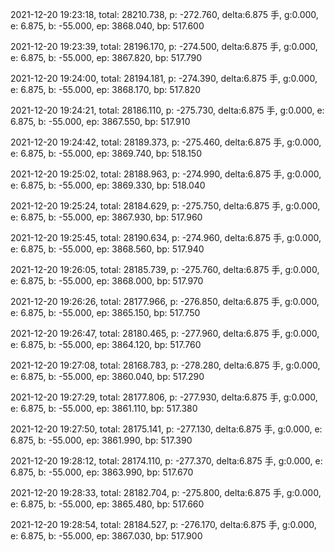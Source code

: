 2021-12-20 19:23:18, total: 28210.738, p: -272.760, delta:6.875 手, g:0.000, e: 6.875, b: -55.000, ep: 3868.040, bp: 517.600

2021-12-20 19:23:39, total: 28196.170, p: -274.500, delta:6.875 手, g:0.000, e: 6.875, b: -55.000, ep: 3867.820, bp: 517.790

2021-12-20 19:24:00, total: 28194.181, p: -274.390, delta:6.875 手, g:0.000, e: 6.875, b: -55.000, ep: 3868.170, bp: 517.820

2021-12-20 19:24:21, total: 28186.110, p: -275.730, delta:6.875 手, g:0.000, e: 6.875, b: -55.000, ep: 3867.550, bp: 517.910

2021-12-20 19:24:42, total: 28189.373, p: -275.460, delta:6.875 手, g:0.000, e: 6.875, b: -55.000, ep: 3869.740, bp: 518.150

2021-12-20 19:25:02, total: 28188.963, p: -274.990, delta:6.875 手, g:0.000, e: 6.875, b: -55.000, ep: 3869.330, bp: 518.040

2021-12-20 19:25:24, total: 28184.629, p: -275.750, delta:6.875 手, g:0.000, e: 6.875, b: -55.000, ep: 3867.930, bp: 517.960

2021-12-20 19:25:45, total: 28190.634, p: -274.960, delta:6.875 手, g:0.000, e: 6.875, b: -55.000, ep: 3868.560, bp: 517.940

2021-12-20 19:26:05, total: 28185.739, p: -275.760, delta:6.875 手, g:0.000, e: 6.875, b: -55.000, ep: 3868.000, bp: 517.970

2021-12-20 19:26:26, total: 28177.966, p: -276.850, delta:6.875 手, g:0.000, e: 6.875, b: -55.000, ep: 3865.150, bp: 517.750

2021-12-20 19:26:47, total: 28180.465, p: -277.960, delta:6.875 手, g:0.000, e: 6.875, b: -55.000, ep: 3864.120, bp: 517.760

2021-12-20 19:27:08, total: 28168.783, p: -278.280, delta:6.875 手, g:0.000, e: 6.875, b: -55.000, ep: 3860.040, bp: 517.290

2021-12-20 19:27:29, total: 28177.806, p: -277.930, delta:6.875 手, g:0.000, e: 6.875, b: -55.000, ep: 3861.110, bp: 517.380

2021-12-20 19:27:50, total: 28175.141, p: -277.130, delta:6.875 手, g:0.000, e: 6.875, b: -55.000, ep: 3861.990, bp: 517.390

2021-12-20 19:28:12, total: 28174.110, p: -277.370, delta:6.875 手, g:0.000, e: 6.875, b: -55.000, ep: 3863.990, bp: 517.670

2021-12-20 19:28:33, total: 28182.704, p: -275.800, delta:6.875 手, g:0.000, e: 6.875, b: -55.000, ep: 3865.480, bp: 517.660

2021-12-20 19:28:54, total: 28184.527, p: -276.170, delta:6.875 手, g:0.000, e: 6.875, b: -55.000, ep: 3867.030, bp: 517.900